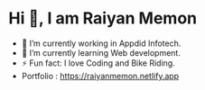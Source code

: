 # Hi 👋, I am Raiyan Memon

<!--
**Raiyan-Memon/Raiyan-Memon** is a ✨ _special_ ✨ repository because its `README.md` (this file) appears on your GitHub profile.
Here are some ideas to get you started:
-->

- 🔭 I’m currently working in Appdid Infotech. 
- 🌱 I’m currently learning Web development.
-  ⚡ Fun fact:  I love Coding and Bike Riding.<br>
-  Portfolio : https://raiyanmemon.netlify.app

<!-- - -📫 How to reach me: ... -->
<!-- - 😄 Pronouns: ... -->

<!-- - 👯 I’m looking to collaborate on ... -->
<!-- - 🤔 I’m looking for help with ... -->
<!-- - 💬 Ask me about ... -->
